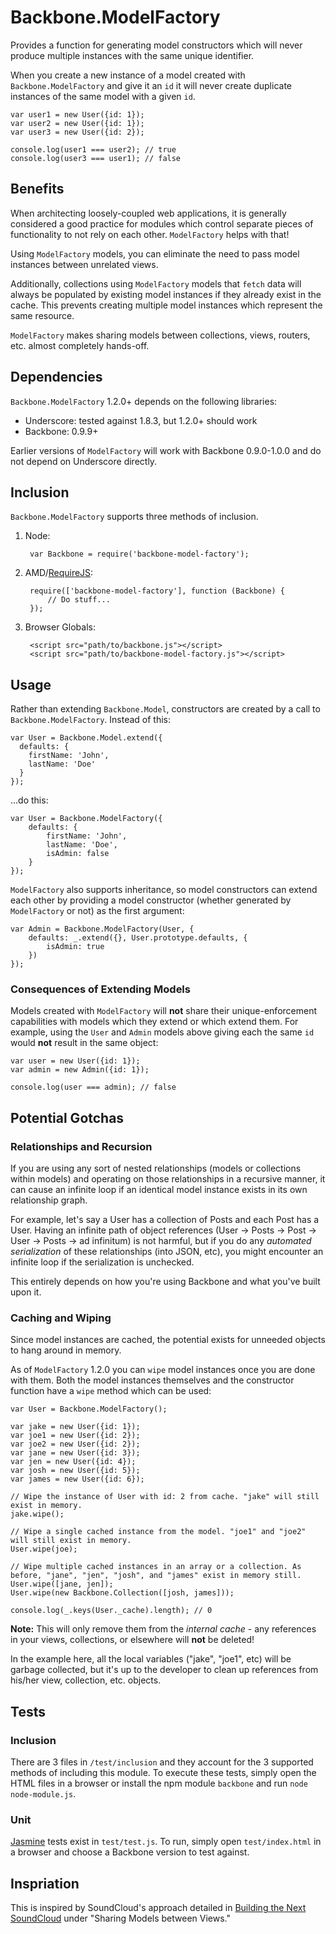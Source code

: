 # Backbone.ModelFactory

Provides a function for generating model constructors which will never produce multiple instances with the same unique identifier.

When you create a new instance of a model created with `Backbone.ModelFactory` and give it an `id` it will never create duplicate instances of the same model with a given `id`.

    var user1 = new User({id: 1});
    var user2 = new User({id: 1});
    var user3 = new User({id: 2});

    console.log(user1 === user2); // true
    console.log(user3 === user1); // false

## Benefits

When architecting loosely-coupled web applications, it is generally considered a good practice for modules which control separate pieces of functionality to not rely on each other. `ModelFactory` helps with that!

Using `ModelFactory` models, you can eliminate the need to pass model instances between unrelated views.

Additionally, collections using `ModelFactory` models that `fetch` data will always be populated by existing model instances if they already exist in the cache. This prevents creating multiple model instances which represent the same resource.

`ModelFactory` makes sharing models between collections, views, routers, etc. almost completely hands-off.

## Dependencies

`Backbone.ModelFactory` 1.2.0+ depends on the following libraries:

- Underscore: tested against 1.8.3, but 1.2.0+ should work
- Backbone: 0.9.9+

Earlier versions of `ModelFactory` will work with Backbone 0.9.0-1.0.0 and do not depend on Underscore directly.

## Inclusion

`Backbone.ModelFactory` supports three methods of inclusion.

1. Node:

        var Backbone = require('backbone-model-factory');

2. AMD/[RequireJS](http://requirejs.org):

        require(['backbone-model-factory'], function (Backbone) {
            // Do stuff...
        });

3. Browser Globals:

        <script src="path/to/backbone.js"></script>
        <script src="path/to/backbone-model-factory.js"></script>

## Usage

Rather than extending `Backbone.Model`, constructors are created by a call to `Backbone.ModelFactory`. Instead of this:

    var User = Backbone.Model.extend({
      defaults: {
        firstName: 'John',
        lastName: 'Doe'
      }
    });

...do this:

    var User = Backbone.ModelFactory({
        defaults: {
            firstName: 'John',
            lastName: 'Doe',
            isAdmin: false
        }
    });

`ModelFactory` also supports inheritance, so model constructors can extend each other by providing a model constructor (whether generated by `ModelFactory` or not) as the first argument:

    var Admin = Backbone.ModelFactory(User, {
        defaults: _.extend({}, User.prototype.defaults, {
            isAdmin: true
        })
    });

### Consequences of Extending Models

Models created with `ModelFactory` will __not__ share their unique-enforcement capabilities with models which they extend or which extend them. For example, using the `User` and `Admin` models above giving each the same `id` would __not__ result in the same object:

    var user = new User({id: 1});
    var admin = new Admin({id: 1});

    console.log(user === admin); // false

## Potential Gotchas

### Relationships and Recursion

If you are using any sort of nested relationships (models or collections within models) and operating on those relationships in a recursive manner, it can cause an infinite loop if an identical model instance exists in its own relationship graph.

For example, let's say a User has a collection of Posts and each Post has a User. Having an infinite path of object references (User -> Posts -> Post -> User -> Posts -> ad infinitum) is not harmful, but if you do any _automated serialization_ of these relationships (into JSON, etc), you might encounter an infinite loop if the serialization is unchecked.

This entirely depends on how you're using Backbone and what you've built upon it.

### Caching and Wiping

Since model instances are cached, the potential exists for unneeded objects to hang around in memory.

As of `ModelFactory` 1.2.0 you can `wipe` model instances once you are done with them. Both the model instances themselves and the constructor function have a `wipe` method which can be used:

    var User = Backbone.ModelFactory();

    var jake = new User({id: 1});
    var joe1 = new User({id: 2});
    var joe2 = new User({id: 2});
    var jane = new User({id: 3});
    var jen = new User({id: 4});
    var josh = new User({id: 5});
    var james = new User({id: 6});

    // Wipe the instance of User with id: 2 from cache. "jake" will still exist in memory.
    jake.wipe();

    // Wipe a single cached instance from the model. "joe1" and "joe2" will still exist in memory.
    User.wipe(joe);

    // Wipe multiple cached instances in an array or a collection. As before, "jane", "jen", "josh", and "james" exist in memory still.
    User.wipe([jane, jen]);
    User.wipe(new Backbone.Collection([josh, james]));

    console.log(_.keys(User._cache).length); // 0

__Note:__ This will only remove them from the _internal cache_ - any references in your views, collections, or elsewhere will __not__ be deleted!

In the example here, all the local variables ("jake", "joe1", etc) will be garbage collected, but it's up to the developer to clean up references from his/her view, collection, etc. objects.

## Tests

### Inclusion

There are 3 files in `/test/inclusion` and they account for the 3 supported methods of including this module. To execute these tests, simply open the HTML files in a browser or install the npm module `backbone` and run `node node-module.js`.

### Unit

[Jasmine](http://pivotal.github.io/jasmine/) tests exist in `test/test.js`. To run, simply open `test/index.html` in a browser and choose a Backbone version to test against.

## Inspriation

This is inspired by SoundCloud's approach detailed in [Building the Next SoundCloud](http://backstage.soundcloud.com/2012/06/building-the-next-soundcloud/) under "Sharing Models between Views."
